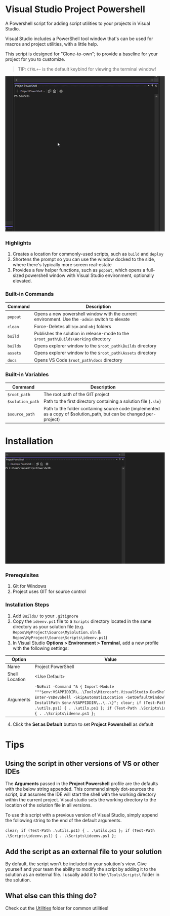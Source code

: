 # Visual Studio Project Powershell
A Powershell script for adding script utilities to your projects in Visual Studio.

Visual Studio includes a PowerShell tool window that's can be used for macros and project utilities, with a little help.

This script is designed for "Clone-to-own"; to provide a baseline for your project for you to customize.

> TIP: `CTRL+~` is the default keybind for viewing the terminal window!

![intro](./docs/intro.gif)

### Highlights

1. Creates a location for commonly-used scripts, such as `build` and `deploy`
2. Shortens the prompt so you can use the window docked to the side, where there's typically more screen real-estate
3. Provides a few helper functions, such as `popout`, which opens a full-sized powershell window with Visual Studio environment, optionally elevated.


### Built-in Commands 

| Command | Description
|-|-|
| `popout` | Opens a new powershell window with the current environment. Use the `-admin` switch to elevate
| `clean`  | Force-Deletes all `bin` and `obj` folders
| `build`  | Publishes the solution in release-mode to the `$root_path\Builds\Working` directory
| `builds` | Opens explorer window to the `$root_path\Builds` directory
| `assets` | Opens explorer window to the `$root_path\Assets` directory
| `docs`   | Opens VS Code `$root_path\docs` directory


### Built-in Variables

| Command | Description
|-|-|
| `$root_path`     | The root path of the GIT project
| `$solution_path` | Path to the first directory containing a solution file (`.sln`)
| `$source_path`   | Path to the folder containing source code (implemented as a copy of $solution_path, but can be changed per-project)  



# Installation

![intro](./docs/install.gif)


### Prerequisites

1. Git for Windows
2. Project uses GIT for source control

### Installation Steps

1. Add `Builds/` to your `.gitignore`
2. Copy the `ideenv.ps1` file to a `Scripts` directory located in the same directory as your solution file (e.g. `Repos\MyProject\Source\MySolution.sln` & `Repos\MyProject\Source\Scripts\ideenv.ps1`)
3. In Visual Studio **Options > Environment > Terminal**, add a new profile with the following settings:


|Option|Value|
|-|-|
|Name| Project PowerShell |
|Shell Location | &lt;Use Default&gt;
|Arguments| `-NoExit -Command "& { Import-Module """$env:VSAPPIDDIR\..\Tools\Microsoft.VisualStudio.DevShell.dll"""; Enter-VsDevShell -SkipAutomaticLocation -SetDefaultWindowTitle -InstallPath $env:VSAPPIDDIR\..\..\}"; clear; if (Test-Path .\utils.ps1) { . .\utils.ps1 }; if (Test-Path .\Scripts\ideenv.ps1) { . .\Scripts\ideenv.ps1 };` |

4. Click the **Set as Default** button to set **Project Powershell** as default



# Tips


## Using the script in other versions of VS or other IDEs
The **Arguments** passed in the **Project Powershell** profile are the defaults with the below string appended. This command simply dot-sources the script, but assumes the IDE will start the shell with the working directory within the current project. Visual studio sets the working directory to the location of the solution file in all versions.

To use this script with a previous version of Visual Studio, simply append the following string to the end of the default arguments.

`clear; if (Test-Path .\utils.ps1) { . .\utils.ps1 }; if (Test-Path .\Scripts\ideenv.ps1) { . .\Scripts\ideenv.ps1 };`

## Add the script as an external file to your solution
By default, the script won't be included in your solution's view. Give yourself and your team the ability to modify the script by adding it to the solution as an external file. I usually add it to the `\Tools\Scripts\` folder in the solution.

## What else can this thing do?
Check out the [Utilities](./Utilities) folder for common utilities!